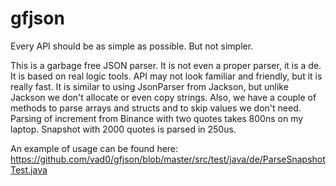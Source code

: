 # gfjson

Every API should be as simple as possible. But not simpler.

This is a garbage free JSON parser. It is not even a proper parser, it is a de. It is based on real logic tools.
API may not look familiar and friendly, but it is really fast. It is similar to using JsonParser from Jackson, but
unlike Jackson we don't allocate or even copy strings. Also, we have a couple of methods to parse arrays and structs
and to skip values we don't need. Parsing of increment from Binance with two quotes takes 800ns on my laptop. Snapshot
with 2000 quotes is parsed in 250us.

An example of usage can be found
here: https://github.com/vad0/gfjson/blob/master/src/test/java/de/ParseSnapshotTest.java
